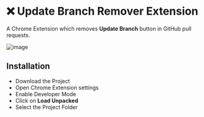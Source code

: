 # ❌ Update Branch Remover Extension
A Chrome Extension which removes <b>Update Branch</b> button in GitHub pull requests.


![image](https://user-images.githubusercontent.com/60244553/128473579-8c2135f3-b950-4b38-8533-6eb5aa3643e4.png)


## Installation

 - Download the Project
 - Open Chrome Extension settings
 - Enable Developer Mode
 - Click on <b>Load Unpacked</b>
 - Select the Project Folder
 
 
